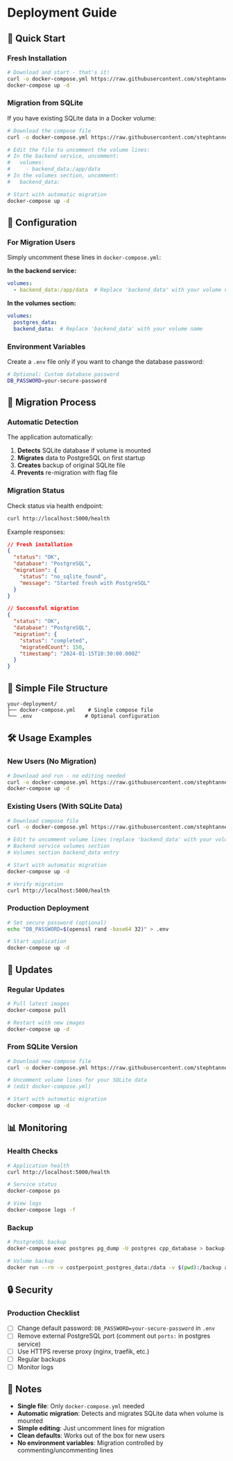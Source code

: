 # Deployment Guide

## 🚀 Quick Start

### Fresh Installation

```bash
# Download and start - that's it!
curl -o docker-compose.yml https://raw.githubusercontent.com/stephtanner1/Cost%20Per%20Point/main/docker-compose.yml
docker-compose up -d
```

### Migration from SQLite

If you have existing SQLite data in a Docker volume:

```bash
# Download the compose file
curl -o docker-compose.yml https://raw.githubusercontent.com/stephtanner1/Cost%20Per%20Point/main/docker-compose.yml

# Edit the file to uncomment the volume lines:
# In the backend service, uncomment:
#   volumes:
#     - backend_data:/app/data
# In the volumes section, uncomment:
#   backend_data:

# Start with automatic migration
docker-compose up -d
```

## 🔧 Configuration

### For Migration Users

Simply uncomment these lines in `docker-compose.yml`:

**In the backend service:**
```yaml
volumes:
  - backend_data:/app/data  # Replace 'backend_data' with your volume name
```

**In the volumes section:**
```yaml
volumes:
  postgres_data:
  backend_data:  # Replace 'backend_data' with your volume name
```

### Environment Variables

Create a `.env` file only if you want to change the database password:

```bash
# Optional: Custom database password
DB_PASSWORD=your-secure-password
```

## 🔄 Migration Process

### Automatic Detection

The application automatically:
1. **Detects** SQLite database if volume is mounted
2. **Migrates** data to PostgreSQL on first startup
3. **Creates** backup of original SQLite file
4. **Prevents** re-migration with flag file

### Migration Status

Check status via health endpoint:

```bash
curl http://localhost:5000/health
```

Example responses:

```json
// Fresh installation
{
  "status": "OK",
  "database": "PostgreSQL",
  "migration": {
    "status": "no_sqlite_found",
    "message": "Started fresh with PostgreSQL"
  }
}

// Successful migration
{
  "status": "OK", 
  "database": "PostgreSQL",
  "migration": {
    "status": "completed",
    "migratedCount": 150,
    "timestamp": "2024-01-15T10:30:00.000Z"
  }
}
```

## 📁 Simple File Structure

```
your-deployment/
├── docker-compose.yml    # Single compose file
└── .env                 # Optional configuration
```

## 🛠️ Usage Examples

### New Users (No Migration)

```bash
# Download and run - no editing needed
curl -o docker-compose.yml https://raw.githubusercontent.com/stephtanner1/Cost%20Per%20Point/main/docker-compose.yml
docker-compose up -d
```

### Existing Users (With SQLite Data)

```bash
# Download compose file
curl -o docker-compose.yml https://raw.githubusercontent.com/stephtanner1/Cost%20Per%20Point/main/docker-compose.yml

# Edit to uncomment volume lines (replace 'backend_data' with your volume name):
# Backend service volumes section
# Volumes section backend_data entry

# Start with automatic migration
docker-compose up -d

# Verify migration
curl http://localhost:5000/health
```

### Production Deployment

```bash
# Set secure password (optional)
echo "DB_PASSWORD=$(openssl rand -base64 32)" > .env

# Start application
docker-compose up -d
```

## 🔄 Updates

### Regular Updates

```bash
# Pull latest images
docker-compose pull

# Restart with new images
docker-compose up -d
```

### From SQLite Version

```bash
# Download new compose file
curl -o docker-compose.yml https://raw.githubusercontent.com/stephtanner1/Cost%20Per%20Point/main/docker-compose.yml

# Uncomment volume lines for your SQLite data
# (edit docker-compose.yml)

# Start with automatic migration
docker-compose up -d
```

## 📊 Monitoring

### Health Checks

```bash
# Application health
curl http://localhost:5000/health

# Service status
docker-compose ps

# View logs
docker-compose logs -f
```

### Backup

```bash
# PostgreSQL backup
docker-compose exec postgres pg_dump -U postgres cpp_database > backup.sql

# Volume backup
docker run --rm -v costperpoint_postgres_data:/data -v $(pwd):/backup alpine tar czf /backup/postgres-backup.tar.gz -C /data .
```

## 🔒 Security

### Production Checklist

- [ ] Change default password: `DB_PASSWORD=your-secure-password` in `.env`
- [ ] Remove external PostgreSQL port (comment out `ports:` in postgres service)
- [ ] Use HTTPS reverse proxy (nginx, traefik, etc.)
- [ ] Regular backups
- [ ] Monitor logs

## 📝 Notes

- **Single file**: Only `docker-compose.yml` needed
- **Automatic migration**: Detects and migrates SQLite data when volume is mounted
- **Simple editing**: Just uncomment lines for migration
- **Clean defaults**: Works out of the box for new users
- **No environment variables**: Migration controlled by commenting/uncommenting lines 